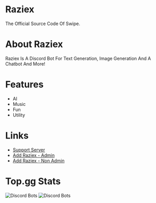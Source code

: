 # Raziex
 The Official Source Code Of Swipe.

# About Raziex
Raziex Is A Discord Bot For Text Generation, Image Generation And A Chatbot And More!

# Features
 - AI
 - Music
 - Fun
 - Utility

# Links
 - [Support Server](https://discord.gg/G5Tj96UmHs)
 - [Add Raziex - Admin](https://discord.com/oauth2/authorize?client_id=1205684566292041800&permissions=8&scope=bot+applications.commands)
 - [Add Raziex - Non Admin](https://discord.com/oauth2/authorize?client_id=1205684566292041800&permissions=10982197165175&scope=bot+applications.commands)

# Top.gg Stats

![Discord Bots](https://top.gg/api/widget/upvotes/1205684566292041800.svg) ![Discord Bots](https://top.gg/api/widget/servers/1205684566292041800.svg)



